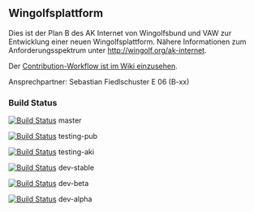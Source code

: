 ## Wingolfsplattform

Dies ist der Plan B des AK Internet von Wingolfsbund und VAW zur Entwicklung einer neuen Wingolfsplattform.
Nähere Informationen zum Anforderungsspektrum unter http://wingolf.org/ak-internet.

Der [Contribution-Workflow ist im Wiki einzusehen](https://github.com/fiedl/wingolfsplattform/wiki/Contribution-Workflow/).

Ansprechpartner:
Sebastian Fiedlschuster  E 06  (B-xx)
<deleted-string>

### Build Status 

[![Build Status](https://magnum.travis-ci.com/fiedl/wingolfsplattform.png?branch=master&token=EkwxFvobzUvAGcKu7AzB)](http://travis-ci.org/fiedl/wingolfsplattform) master

[![Build Status](https://magnum.travis-ci.com/fiedl/wingolfsplattform.png?branch=testing-pub&token=EkwxFvobzUvAGcKu7AzB)](http://travis-ci.org/fiedl/wingolfsplattform) testing-pub

[![Build Status](https://magnum.travis-ci.com/fiedl/wingolfsplattform.png?branch=testing-aki&token=EkwxFvobzUvAGcKu7AzB)](http://travis-ci.org/fiedl/wingolfsplattform) testing-aki

[![Build Status](https://magnum.travis-ci.com/fiedl/wingolfsplattform.png?branch=dev-stable&token=EkwxFvobzUvAGcKu7AzB)](http://travis-ci.org/fiedl/wingolfsplattform) dev-stable

[![Build Status](https://magnum.travis-ci.com/fiedl/wingolfsplattform.png?branch=dev-beta&token=EkwxFvobzUvAGcKu7AzB)](http://travis-ci.org/fiedl/wingolfsplattform) dev-beta

[![Build Status](https://magnum.travis-ci.com/fiedl/wingolfsplattform.png?branch=dev-alpha&token=EkwxFvobzUvAGcKu7AzB)](http://travis-ci.org/fiedl/wingolfsplattform) dev-alpha

